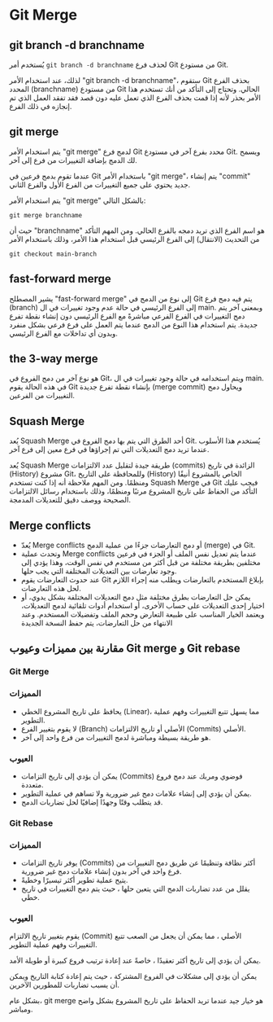 # Git Merge

## git branch -d branchname

يُستخدم أمر `git branch -d branchname` لحذف فرع Git من مستودع Git.

لذلك، عند استخدام الأمر "git branch -d branchname"، ستقوم Git بحذف الفرع المحدد (branchname) من مستودع Git الحالي. وتحتاج إلى التأكد من أنك تستخدم هذا الأمر بحذر لأنه إذا قمت بحذف الفرع الذي تعمل عليه دون قصد فقد تفقد العمل الذي تم إنجازه في ذلك الفرع.

## git merge

يتم استخدام الأمر "git merge" لدمج فرع Git محدد بفرع آخر في مستودع Git. ويسمح لك الدمج بإضافة التغييرات من فرع إلى آخر.

عندما تقوم بدمج فرعين في Git باستخدام الأمر "git merge"، يتم إنشاء "commit" جديد يحتوي على جميع التغييرات من الفرع الأول والفرع الثاني.

يتم استخدام الأمر "git merge" بالشكل التالي:

`git merge branchname`

حيث أن "branchname" هو اسم الفرع الذي تريد دمجه بالفرع الحالي. ومن  المهم التأكد من التحديث (الانتقال) إلى الفرع الرئيسي قبل استخدام هذا  الأمر، وذلك باستخدام الأمر

 `git checkout main-branch`

## **fast-forward merge**

يشير المصطلح "fast-forward merge" إلى نوع من الدمج في Git يتم فيه دمج فرع (branch) إلى الفرع الرئيسي في حالة عدم وجود تغييرات في ال main.  وبمعنى آخر يتم دمج التغييرات في الفرع الفرعي مباشرةً مع الفرع الرئيسي  دون إنشاء نقطة تفرع جديدة. يتم استخدام هذا النوع من الدمج عندما يتم  العمل على فرع فرعي بشكل منفرد وبدون أي تداخلات مع الفرع الرئيسي.

## **the 3-way merge**

هو نوع آخر من دمج الفروع في Git، ويتم استخدامه في حالة وجود تغييرات  في ال main. في هذه الحالة يقوم Git بإنشاء نقطة تفرع جديدة (merge commit) ويحاول دمج التغييرات من الفرعين.



## **Squash Merge**

يُعد Squash Merge أحد الطرق التي يتم بها دمج الفروع في Git. يُستخدم  هذا الأسلوب عندما تريد دمج التعديلات التي تم إجراؤها في فرع معين إلى فرع آخر.

يُعد Squash Merge طريقة جيدة لتقليل عدد الالتزامات (commits) الزائدة  في تاريخ (History) مشروع Git، وللمحافظة على التاريخ (History) الخاص  بالمشروع أنيقًا ومنظمًا. ومن المهم ملاحظة أنه إذا كنت تستخدم Squash  Merge في Git فيجب عليك التأكد من الحفاظ على تاريخ المشروع مرتبًا  ومنظمًا، وذلك باستخدام رسائل الالتزامات الصحيحة ووصف دقيق للتعديلات  المدمجة.

## **Merge conflicts**

- يُعدّ Merge conflicts أو دمج التعارضات جزءًا من عملية الدمج (merge) في Git.
- وتحدث عملية Merge conflicts عندما يتم تعديل نفس الملف أو الجزء في  فرعين مختلفين بطريقة مختلفة من قبل أكثر من مستخدم في نفس الوقت، وهذا  يؤدي إلى وجود تعارضات بين التعديلات المختلفة التي يجب حلها.
- عند حدوث التعارضات يقوم Git بإبلاغ المستخدم بالتعارضات ويطلب منه إجراء اللازم لحل هذه التعارضات.
- يمكن حل التعارضات بطرق مختلفة مثل دمج التعديلات المختلفة بشكل يدوي،  أو اختيار إحدى التعديلات على حساب الأخرى، أو استخدام أدوات تلقائية لدمج  التعديلات، ويعتمد الخيار المناسب على طبيعة التعارض وحجم الملف وتفضيلات  المستخدم. وعند الانتهاء من حل التعارضات، يتم حفظ النسخة الجديدة



## **مقارنة بين مميزات وعيوب Git merge و Git rebase**

### **Git Merge**

### المميزات

- يحافظ على تاريخ المشروع الخطي (Linear)، مما يسهل تتبع التغييرات وفهم عملية التطوير.
- لا يقوم بتغيير الفرع (Branch) الأصلي أو تاريخ الالتزامات (Commits) الأصلي.
- هو طريقة بسيطة ومباشرة لدمج التغييرات من فرع واحد إلى آخر.

### العيوب

- يمكن أن يؤدي إلى تاريخ التزامات (Commits) فوضوي ومربك عند دمج فروع متعددة.
- يمكن أن يؤدي إلى إنشاء علامات دمج غير ضرورية ولا تساهم في عملية التطوير.
- قد يتطلب وقتًا وجهدًا إضافيًا لحل تضاربات الدمج.

### **Git Rebase**

### المميزات

- يوفر تاريخ التزامات (Commits) أكثر نظافة وتنظيمًا عن طريق دمج التغييرات من فرع واحد في آخر بدون إنشاء علامات دمج غير ضرورية.
- يتيح عملية تطوير أكثر تيسيرًا وخطيةً.
- يقلل من عدد تضاربات الدمج التي يتعين حلها ، حيث يتم دمج التغييرات في تاريخ خطي.

### العيوب

يقوم بتغيير تاريخ الالتزام (Commit) الأصلي ، مما يمكن أن يجعل من الصعب تتبع التغييرات وفهم عملية التطوير.

يمكن أن يؤدي إلى تاريخ أكثر تعقيدًا ، خاصةً عند إعادة ترتيب فروع كبيرة أو طويلة الأمد.

يمكن أن يؤدي إلى مشكلات في الفروع المشتركة ، حيث يتم إعادة كتابة التاريخ ويمكن أن يسبب تضاربات للمطورين الآخرين.

بشكل عام، git merge هو خيار جيد عندما تريد الحفاظ على تاريخ المشروع بشكل واضح ومباشر.